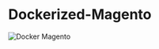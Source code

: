 # Dockerized-Magento
![Docker Magento](https://github.com/user-attachments/assets/93871130-5c5d-4024-9a07-e5364743ec82)
